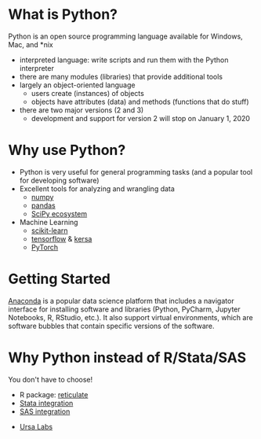 # What is Python?

Python is an open source programming language available for Windows, Mac, and *nix

* interpreted language: write scripts and run them with the Python interpreter
* there are many modules (libraries) that provide additional tools
* largely an object-oriented language
  + users create (instances) of objects
  + objects have attributes (data) and methods (functions that do stuff)
* there are two major versions (2 and 3)
  + development and support for version 2 will stop on January 1, 2020

# Why use Python?

* Python is very useful for general programming tasks (and a popular tool for developing software)
* Excellent tools for analyzing and wrangling data
  + [numpy](https://numpy.org/)
  + [pandas](https://pandas.pydata.org/)
  + [SciPy ecosystem](https://www.scipy.org/) 
* Machine Learning
  + [scikit-learn](https://scikit-learn.org/stable/)
  + [tensorflow](https://pypi.org/project/tensorflow/) & [kersa](https://keras.io/)
  + [PyTorch](https://pytorch.org/)

# Getting Started

[Anaconda](https://www.anaconda.com/) is a popular data science platform that includes a navigator
interface for installing software and libraries (Python, PyCharm, Jupyter Notebooks, R, RStudio, etc.).
It also support virtual environments, which are software bubbles that contain specific versions of
the software.

# Why Python instead of R/Stata/SAS

You don't have to choose!

* R package: [reticulate](https://rstudio.github.io/reticulate/)
* [Stata integration](https://www.stata.com/new-in-stata/python-integration/)
* [SAS integration](https://developer.sas.com/guides/python.html)
+ [Ursa Labs](https://ursalabs.org)
